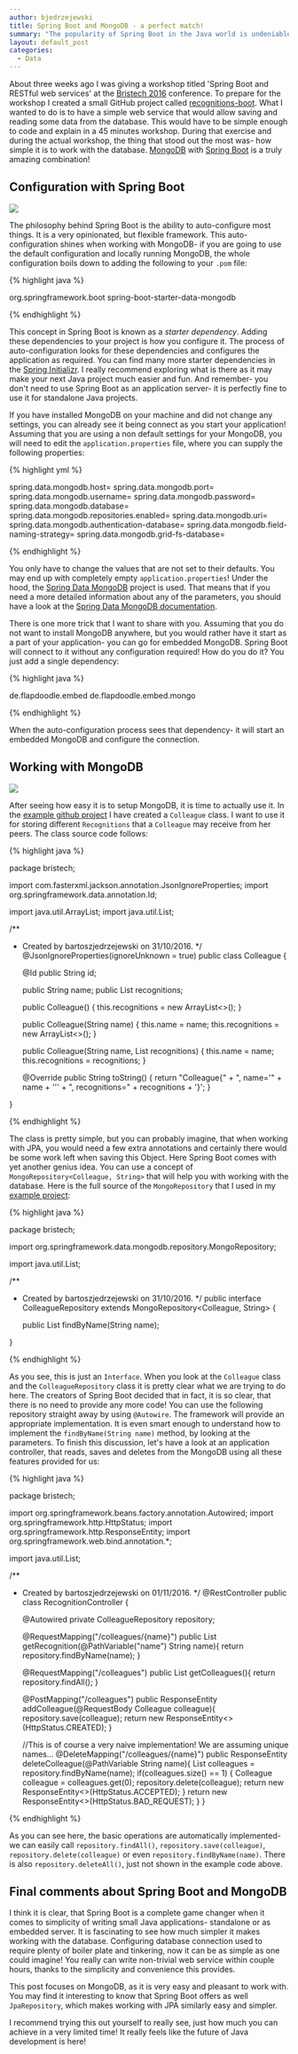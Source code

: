 ```yaml
---
author: bjedrzejewski
title: Spring Boot and MongoDB - a perfect match!
summary: "The popularity of Spring Boot in the Java world is undeniable. In this post I will show you yet another reason for this. Using Spring Boot makes working with MongoDB an absolute pleasure."
layout: default_post
categories:
  - Data
---
```


About three weeks ago I was giving a workshop titled 'Spring Boot and RESTful web services' at the
[Bristech 2016](http://2016.bris.tech/) conference. To prepare for the workshop I created a small GitHub
project called [recognitions-boot](https://github.com/bjedrzejewski/recognitions-boot). What I wanted to do is to
have a simple web service that would allow saving and reading some data from the database. This would have to be
simple enough to code and explain in a 45 minutes workshop. During that exercise and during the actual
workshop, the thing that stood out the most was- how simple it is to work with the database. [MongoDB](https://www.mongodb.com/)
with [Spring Boot](https://projects.spring.io/spring-boot/) is a truly amazing combination!

## Configuration with Spring Boot

<img src="{{ site.baseurl }}/bjedrzejewski/assets/spring-boot.png" />

The philosophy behind Spring Boot is the ability to auto-configure most things. It is a very opinionated, but flexible
framework. This auto-configuration shines when working with MongoDB- if you are going to use the default configuration
and locally running MongoDB, the whole configuration boils down to adding the following to your `.pom` file:

{% highlight java %}

<dependency>
    <groupId>org.springframework.boot</groupId>
    <artifactId>spring-boot-starter-data-mongodb</artifactId>
</dependency>

{% endhighlight %}

This concept in Spring Boot is known as a _starter dependency_. Adding these dependencies to your project is how you
configure it. The process of auto-configuration looks for these dependencies and configures the application
as required. You can find many more starter dependencies in the [Spring Initializr](http://start.spring.io/).
I really recommend exploring what is there as it may make your next Java project much easier and fun.
And remember- you don't need to use Spring Boot as an application server- it is perfectly fine to use it for standalone Java projects.

If you have installed MongoDB on your machine and did not change any settings, you can already see it being connect
as you start your application! Assuming that you are using a non default settings for your MongoDB, you will need to
edit the `application.properties` file, where you can supply the following properties:

{% highlight yml %}

spring.data.mongodb.host=
spring.data.mongodb.port=
spring.data.mongodb.username=
spring.data.mongodb.password=
spring.data.mongodb.database=
spring.data.mongodb.repositories.enabled=
spring.data.mongodb.uri=
spring.data.mongodb.authentication-database=
spring.data.mongodb.field-naming-strategy=
spring.data.mongodb.grid-fs-database=

{% endhighlight %}

You only have to change the values that are not set to their defaults. You may end up with completely empty
`application.properties`! Under the hood, the [Spring Data MongoDB](http://projects.spring.io/spring-data-mongodb/)
project is used. That means that if you need a more detailed information about any of the parameters, you should have a
look at the [Spring Data MongoDB documentation](http://docs.spring.io/spring-data/mongodb/docs/current/reference/html/).

There is one more trick that I want to share with you. Assuming that you do not want to install MongoDB anywhere,
but you would rather have it start as a part of your application- you can go for embedded MongoDB. Spring Boot
will connect to it without any configuration required! How do you do it? You just add a single dependency:

{% highlight java %}

<dependency>
    <groupId>de.flapdoodle.embed</groupId>
	<artifactId>de.flapdoodle.embed.mongo</artifactId>
</dependency>

{% endhighlight %}

When the auto-configuration process sees that dependency- it will start an embedded MongoDB and configure the connection.

## Working with MongoDB

<img src="{{ site.baseurl }}/bjedrzejewski/assets/mongodb.png" />

After seeing how easy it is to setup MongoDB, it is time to actually use it. In the
[example github project](https://github.com/bjedrzejewski/recognitions-boot) I have created a `Colleague` class.
I want to use it for storing different `Recognitions` that a `Colleague` may receive from her peers. The class source
code follows:

{% highlight java %}

package bristech;

import com.fasterxml.jackson.annotation.JsonIgnoreProperties;
import org.springframework.data.annotation.Id;

import java.util.ArrayList;
import java.util.List;

/**
 * Created by bartoszjedrzejewski on 31/10/2016.
 */
@JsonIgnoreProperties(ignoreUnknown = true)
public class Colleague {

    @Id
    public String id;

    public String name;
    public List<Recognition> recognitions;

    public Colleague() {
        this.recognitions = new ArrayList<>();
    }

    public Colleague(String name) {
        this.name = name;
        this.recognitions = new ArrayList<>();
    }

    public Colleague(String name, List<Recognition> recognitions) {
        this.name = name;
        this.recognitions = recognitions;
    }

    @Override
    public String toString() {
        return "Colleague{" +
                ", name='" + name + '\'' +
                ", recognitions=" + recognitions +
                '}';
    }

}

{% endhighlight %}

The class is pretty simple, but you can probably imagine, that when working with JPA, you would need a few extra
annotations and certainly there would be some work left when saving this Object. Here Spring Boot comes
with yet another genius idea. You can use a concept of `MongoRepository<Colleague, String>` that will help
you with working with the database. Here is the full source of the `MongoRepository` that I used in my
[example project](https://github.com/bjedrzejewski/recognitions-boot):

{% highlight java %}

package bristech;

import org.springframework.data.mongodb.repository.MongoRepository;

import java.util.List;

/**
 * Created by bartoszjedrzejewski on 31/10/2016.
 */
public interface ColleagueRepository extends MongoRepository<Colleague, String> {

    public List<Colleague> findByName(String name);

}

{% endhighlight %}

As you see, this is just an `Interface`. When you look at the `Colleague` class and the `ColleagueRepository` class
it is pretty clear what we are trying to do here. The creators of Spring Boot decided that in fact, it is so clear,
that there is no need to provide any more code! You can use the following repository straight away by using `@Autowire`.
The framework will provide an appropriate implementation. It is even smart enough to understand how to implement the
`findByName(String name)` method, by looking at the parameters. To finish this discussion, let's have a look at
an application controller, that reads, saves and deletes from the MongoDB using all these features provided for us:

{% highlight java %}

package bristech;

import org.springframework.beans.factory.annotation.Autowired;
import org.springframework.http.HttpStatus;
import org.springframework.http.ResponseEntity;
import org.springframework.web.bind.annotation.*;

import java.util.List;

/**
 * Created by bartoszjedrzejewski on 01/11/2016.
 */
@RestController
public class RecognitionController {

    @Autowired
    private ColleagueRepository repository;

    @RequestMapping("/colleagues/{name}")
    public List<Colleague> getRecognition(@PathVariable("name") String name){
        return repository.findByName(name);
    }

    @RequestMapping("/colleagues")
    public List<Colleague> getColleagues(){
        return repository.findAll();
    }

    @PostMapping("/colleagues")
    public ResponseEntity<String> addColleague(@RequestBody Colleague colleague){
        repository.save(colleague);
        return new ResponseEntity<>(HttpStatus.CREATED);
    }

    //This is of course a very naive implementation! We are assuming unique names...
    @DeleteMapping("/colleagues/{name}")
    public ResponseEntity<String> deleteColleague(@PathVariable  String name){
        List<Colleague> colleagues = repository.findByName(name);
        if(colleagues.size() == 1) {
            Colleague colleague = colleagues.get(0);
            repository.delete(colleague);
            return new ResponseEntity<>(HttpStatus.ACCEPTED);
        }
        return new ResponseEntity<>(HttpStatus.BAD_REQUEST);
    }
}

{% endhighlight %}

As you can see here, the basic operations are automatically implemented- we can easily call `repository.findAll()`,
`repository.save(colleague)`, `repository.delete(colleague)` or even `repository.findByName(name)`. There is also
`repository.deleteAll()`, just not shown in the example code above.

## Final comments about Spring Boot and MongoDB

I think it is clear, that Spring Boot is a complete game changer when it comes to simplicity of writing small
Java applications- standalone or as embedded server. It is fascinating to see how much simpler it makes
working with the database. Configuring database connection used to require plenty of boiler plate and tinkering,
now it can be as simple as one could imagine! You really can write non-trivial web service within couple hours, thanks
to the simplicity and convenience this provides.

This post focuses on MongoDB, as it is very easy and pleasant to work with. You may
find it interesting to know that Spring Boot offers as well `JpaRepository`, which makes working with JPA similarly
easy and simpler.

I recommend trying this out yourself to really see, just how much you can achieve in a very limited time! It really
feels like the future of Java development is here!
